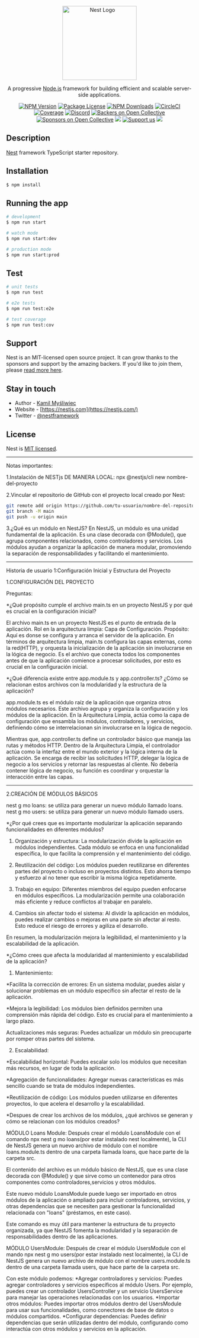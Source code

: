 <p align="center">
  <a href="http://nestjs.com/" target="blank"><img src="https://nestjs.com/img/logo-small.svg" width="200" alt="Nest Logo" /></a>
</p>

[circleci-image]: https://img.shields.io/circleci/build/github/nestjs/nest/master?token=abc123def456
[circleci-url]: https://circleci.com/gh/nestjs/nest

  <p align="center">A progressive <a href="http://nodejs.org" target="_blank">Node.js</a> framework for building efficient and scalable server-side applications.</p>
    <p align="center">
<a href="https://www.npmjs.com/~nestjscore" target="_blank"><img src="https://img.shields.io/npm/v/@nestjs/core.svg" alt="NPM Version" /></a>
<a href="https://www.npmjs.com/~nestjscore" target="_blank"><img src="https://img.shields.io/npm/l/@nestjs/core.svg" alt="Package License" /></a>
<a href="https://www.npmjs.com/~nestjscore" target="_blank"><img src="https://img.shields.io/npm/dm/@nestjs/common.svg" alt="NPM Downloads" /></a>
<a href="https://circleci.com/gh/nestjs/nest" target="_blank"><img src="https://img.shields.io/circleci/build/github/nestjs/nest/master" alt="CircleCI" /></a>
<a href="https://coveralls.io/github/nestjs/nest?branch=master" target="_blank"><img src="https://coveralls.io/repos/github/nestjs/nest/badge.svg?branch=master#9" alt="Coverage" /></a>
<a href="https://discord.gg/G7Qnnhy" target="_blank"><img src="https://img.shields.io/badge/discord-online-brightgreen.svg" alt="Discord"/></a>
<a href="https://opencollective.com/nest#backer" target="_blank"><img src="https://opencollective.com/nest/backers/badge.svg" alt="Backers on Open Collective" /></a>
<a href="https://opencollective.com/nest#sponsor" target="_blank"><img src="https://opencollective.com/nest/sponsors/badge.svg" alt="Sponsors on Open Collective" /></a>
  <a href="https://paypal.me/kamilmysliwiec" target="_blank"><img src="https://img.shields.io/badge/Donate-PayPal-ff3f59.svg"/></a>
    <a href="https://opencollective.com/nest#sponsor"  target="_blank"><img src="https://img.shields.io/badge/Support%20us-Open%20Collective-41B883.svg" alt="Support us"></a>
  <a href="https://twitter.com/nestframework" target="_blank"><img src="https://img.shields.io/twitter/follow/nestframework.svg?style=social&label=Follow"></a>
</p>
  <!--[![Backers on Open Collective](https://opencollective.com/nest/backers/badge.svg)](https://opencollective.com/nest#backer)
  [![Sponsors on Open Collective](https://opencollective.com/nest/sponsors/badge.svg)](https://opencollective.com/nest#sponsor)-->

## Description

[Nest](https://github.com/nestjs/nest) framework TypeScript starter repository.

## Installation

```bash
$ npm install
```

## Running the app

```bash
# development
$ npm run start

# watch mode
$ npm run start:dev

# production mode
$ npm run start:prod
```

## Test

```bash
# unit tests
$ npm run test

# e2e tests
$ npm run test:e2e

# test coverage
$ npm run test:cov
```

## Support

Nest is an MIT-licensed open source project. It can grow thanks to the sponsors and support by the amazing backers. If you'd like to join them, please [read more here](https://docs.nestjs.com/support).

## Stay in touch

- Author - [Kamil Myśliwiec](https://kamilmysliwiec.com)
- Website - [https://nestjs.com](https://nestjs.com/)
- Twitter - [@nestframework](https://twitter.com/nestframework)

## License

Nest is [MIT licensed](LICENSE).

-----------

Notas importantes:

1.Instalación de NESTjs DE MANERA LOCAL:
npx @nestjs/cli new nombre-del-proyecto

2.Vincular el repositorio de GitHub con el proyecto local creado por Nest: 
```bash
git remote add origin https://github.com/tu-usuario/nombre-del-repositorio.git
git branch -M main
git push -u origin main
```

3.¿Qué es un módulo en NestJS?
En NestJS, un módulo es una unidad fundamental de la aplicación. Es una clase decorada con @Module(), que agrupa componentes relacionados, como controladores y servicios. Los módulos ayudan a organizar la aplicación de manera modular, promoviendo la separación de responsabilidades y facilitando el mantenimiento.

-----------
Historia de usuario 1:Configuración Inicial y Estructura del Proyecto

1.CONFIGURACIÓN DEL PROYECTO

Preguntas:

*¿Qué propósito cumple el archivo main.ts en un proyecto NestJS y por qué es crucial en la configuración inicial?

El archivo main.ts en un proyecto NestJS es el punto de entrada de la aplicación.
Rol en la arquitectura limpia: Capa de Configuración.
Propósito: Aquí es donse se configura y arranca el servidor de la aplicación. En términos de arquitectura limpia,
main.ts configura las capas externas, como la red(HTTP), y orquesta la inicialización de la aplicación sin involucrarse en la lógica de negocio. Es el archivo que conecta todos los componentes antes de que la aplicación comience a procesar solicitudes, por esto es crucial en la configuración inicial.

*¿Qué diferencia existe entre app.module.ts y app.controller.ts? ¿Cómo se relacionan estos archivos con la modularidad y la estructura de la aplicación?

app.module.ts es el módulo raíz de la aplicación que organiza otros módulos necesarios.
Este archivo agrupa y organiza la configuración y los módulos de la aplicación. En la Arquitectura Limpia, actúa como la capa de configuración que ensambla los módulos, controladores, y servicios, definiendo cómo se interrelacionan sin involucrarse en la lógica de negocio.

Mientras que, app.controller.ts define un controlador básico que maneja las rutas y métodos HTTP.
Dentro de la Arquitectura Limpia, el controlador actúa como la interfaz entre el mundo exterior y la lógica
interna de la aplicación. Se encarga de recibir las solicitudes HTTP, delegar la lógica de negocio a los
servicios y retornar las respuestas al cliente. No debería contener lógica de negocio, su función es coordinar y orquestar la interacción entre las capas.

-----------

2.CREACIÓN DE MÓDULOS BÁSICOS

nest g mo loans: se utiliza para generar un nuevo módulo llamado loans.
nest g mo users: se utiliza para generar un nuevo módulo llamado users.

*¿Por qué crees que es importante modularizar la aplicación separando funcionalidades en diferentes módulos?

1. Organización y estructura: La modularización divide la aplicación en módulos independientes. Cada módulo se enfoca en una funcionalidad específica, lo que facilita la comprensión y el mantenimiento del código.

2. Reutilización del código: Los módulos pueden reutilizarse en diferentes partes del proyecto o incluso en proyectos distintos. Esto ahorra tiempo y esfuerzo al no tener que escribir la misma lógica repetidamente.

3. Trabajo en equipo: Diferentes miembros del equipo pueden enfocarse en módulos específicos. La modularización permite una colaboración más eficiente y reduce conflictos al trabajar en paralelo.

4. Cambios sin afectar todo el sistema: Al dividir la aplicación en módulos, puedes realizar cambios o mejoras en una parte sin afectar al resto. Esto reduce el riesgo de errores y agiliza el desarrollo.

En resumen, la modularización mejora la legibilidad, el mantenimiento y la escalabilidad de la aplicación. 

*¿Cómo crees que afecta la modularidad al mantenimiento y escalabilidad de la aplicación?

1. Mantenimiento:

*Facilita la corrección de errores: En un sistema modular, puedes aislar y solucionar problemas en un módulo específico sin afectar el resto de la aplicación.

*Mejora la legibilidad: Los módulos bien definidos permiten una comprensión más rápida del código. Esto es crucial para el mantenimiento a largo plazo.

Actualizaciones más seguras: Puedes actualizar un módulo sin preocuparte por romper otras partes del sistema.

2. Escalabilidad:

*Escalabilidad horizontal: Puedes escalar solo los módulos que necesitan más recursos, en lugar de toda la aplicación.

*Agregación de funcionalidades: Agregar nuevas características es más sencillo cuando se trata de módulos independientes.

*Reutilización de código: Los módulos pueden utilizarse en diferentes proyectos, lo que acelera el desarrollo y la escalabilidad.

*Despues de crear los archivos de los módulos, ¿qué archivos se generan y cómo se relacionan con los módulos creados?

MÓDULO Loans Module:
Después crear el módulo LoansModule con el comando npx nest g mo loans(por estar instalado nest localmente), la
CLI de NestJS genera un nuevo archivo de módulo con el nombre loans.module.ts dentro de una carpeta llamada loans, que hace parte de la carpeta src. 

El contenido del archivo es un módulo básico de NestJS, que es una clase decorada con @Module() y que sirve como un contenedor para otros componentes como controladores,servicios y otros módulos. 

Este nuevo módulo LoansModule puede luego ser importado en otros módulos de la aplicación o ampliado para incluir controladores, servicios, y otras dependencias que se necesiten para gestionar la funcionalidad relacionada con "loans" (préstamos, en este caso).

Este comando es muy útil para mantener la estructura de tu proyecto organizada, ya que NestJS fomenta la modularidad y la separación de responsabilidades dentro de las aplicaciones.

MÓDULO UsersModule:
Después de crear el módulo UsersModule con el mando npx nest g mo users(por estar instalado nest localmente), la CLI de NestJS genera un nuevo archivo de módulo con el nombre users.module.ts dentro de una carpeta llamada users, que hace parte de la carpeta src.

Con este módulo podemos:
*Agregar controladores y servicios: Puedes agregar controladores y servicios específicos al módulo Users. Por ejemplo, puedes crear un controlador UsersController y un servicio UsersService para manejar las operaciones relacionadas con los usuarios.
*Importar otros módulos: Puedes importar otros módulos dentro del UsersModule para usar sus funcionalidades, como conectores de base de datos o módulos compartidos.
*Configurar dependencias: Puedes definir dependencias que serán utilizadas dentro del módulo, configurando como interactúa con otros módulos y servicios en la aplicación. 

